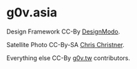 # g0v.asia

Design Framework CC-By [DesignModo](https://github.com/designmodo/startup-demo).

Satellite Photo CC-By-SA [Chris Christner](https://secure.flickr.com/photos/toptechwriter/3387753882/in/photostream/).

Everything else CC-By [g0v.tw](http://g0v.tw/) contributors.
